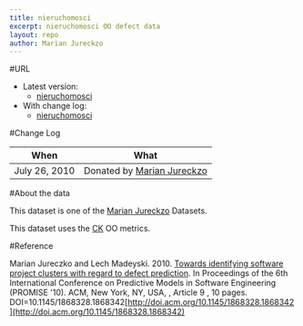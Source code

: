 ```yaml
---
title: nieruchomosci
excerpt: nieruchomosci OO defect data
layout: repo
author: Marian Jureckzo
---
```



#URL

  * Latest version: 
    * [nieruchomosci](https://terapromise.csc.ncsu.edu:8443/svn/repo/defect/ck/nieruchomosci/nieruchomosci.csv)
  * With change log: 
    * [nieruchomosci](https://terapromise.csc.ncsu.edu:8443/svn/repo/defect/ck/nieruchomosci/)

#Change Log

When | What
---- | ----
July 26, 2010 | Donated by [Marian Jureckzo](MarianJureczko)

#About the data

This dataset is one of the [Marian Jureckzo](MarianJureczko) Datasets.

This dataset uses the [CK](/repo/defect/ck) OO metrics.

#Reference

Marian Jureczko and Lech Madeyski. 2010. [Towards identifying software project clusters with regard to defect prediction](http://dl.acm.org/citation.cfm?id=1868328.1868342&coll=DL&dl=GUIDE&CFID=96280125&CFTOKEN=47274353). In
Proceedings of the 6th International Conference on Predictive
Models in Software Engineering (PROMISE '10). ACM, New York,
NY, USA, , Article 9 , 10 pages. DOI=10.1145/1868328.1868342[http://doi.acm.org/10.1145/1868328.1868342](http://doi.acm.org/10.1145/1868328.1868342)